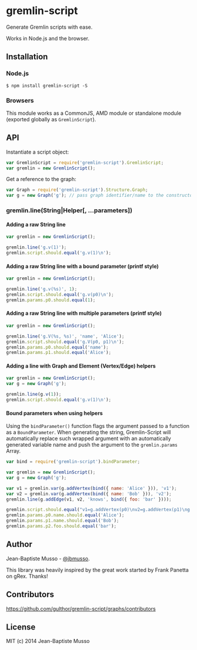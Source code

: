 gremlin-script
==============

Generate Gremlin scripts with ease.

Works in Node.js and the browser.

## Installation

### Node.js
```
$ npm install gremlin-script -S
```

### Browsers

This module works as a CommonJS, AMD module or standalone module (exported globally as `GremlinScript`).

## API

Instantiate a script object:

```javascript
var GremlinScript = require('gremlin-script').GremlinScript;
var gremlin = new GremlinScript();
```

Get a reference to the graph:

```javascript
var Graph = require('gremlin-script').Structure.Graph;
var g = new Graph('g'); // pass graph identifier/name to the constructor
```

### gremlin.line(String|Helper[, ...parameters])

#### Adding a raw String line

```javascript
var gremlin = new GremlinScript();

gremlin.line('g.v(1)');
gremlin.script.should.equal('g.v(1)\n');
```

#### Adding a raw String line with a bound parameter (printf style)

```javascript
var gremlin = new GremlinScript();

gremlin.line('g.v(%s)', 1);
gremlin.script.should.equal('g.v(p0)\n');
gremlin.params.p0.should.equal(1);
```

#### Adding a raw String line with multiple parameters (printf style)

```javascript
var gremlin = new GremlinScript();

gremlin.line('g.V(%s, %s)', 'name', 'Alice');
gremlin.script.should.equal('g.V(p0, p1)\n');
gremlin.params.p0.should.equal('name');
gremlin.params.p1.should.equal('Alice');
```

#### Adding a line with Graph and Element (Vertex/Edge) helpers

```javascript
var gremlin = new GremlinScript();
var g = new Graph('g');

gremlin.line(g.v(1));
gremlin.script.should.equal('g.v(1)\n');
```

#### Bound parameters when using helpers

Using the `bindParameter()` function flags the argument passed to a function as a `BoundParameter`. When generating the string, Gremlin-Script will automatically replace such wrapped argument with an automatically generated variable name and push the argument to the `gremlin.params` Array.

```javascript
var bind = require('gremlin-script').bindParameter;

var gremlin = new GremlinScript();
var g = new Graph('g');

var v1 = gremlin.var(g.addVertex(bind({ name: 'Alice' })), 'v1');
var v2 = gremlin.var(g.addVertex(bind({ name: 'Bob' })), 'v2');
gremlin.line(g.addEdge(v1, v2, 'knows', bind({ foo: 'bar' })));

gremlin.script.should.equal("v1=g.addVertex(p0)\nv2=g.addVertex(p1)\ng.addEdge(v1,v2,'knows',p2)\n");
gremlin.params.p0.name.should.equal('Alice');
gremlin.params.p1.name.should.equal('Bob');
gremlin.params.p2.foo.should.equal('bar');
```

## Author

Jean-Baptiste Musso - [@jbmusso](https://twitter.com/jbmusso).

This library was heavily inspired by the great work started by Frank Panetta on gRex. Thanks!

## Contributors

https://github.com/gulthor/gremlin-script/graphs/contributors

## License

MIT (c) 2014 Jean-Baptiste Musso
